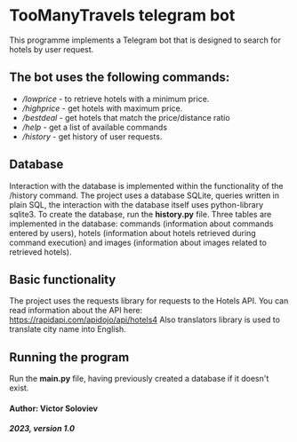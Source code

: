 # **TooManyTravels telegram bot**

This programme implements a Telegram bot that is designed to search for hotels by user request.

## The bot uses the following commands:

* */lowprice* - to retrieve hotels with a minimum price.
* */highprice* - get hotels with maximum price.
* */bestdeal* - get hotels that match the price/distance ratio
* */help* - get a list of available commands
* */history* - get history of user requests.

## Database

Interaction with the database is implemented within the functionality of the /history command. The project uses a database SQLite, queries written in plain SQL, the interaction with the database itself uses python-library sqlite3.
To create the database, run the **history.py** file. Three tables are implemented in the database: commands (information about commands entered by users), hotels (information about hotels retrieved during command execution) and images (information about images related to retrieved hotels).

## Basic functionality

The project uses the requests library for requests to the Hotels API.  You can read information about the API here: https://rapidapi.com/apidojo/api/hotels4
Also translators library is used to translate city name into English.

## Running the program

Run the **main.py** file, having previously created a database if it doesn't exist.

#### Author: Victor Soloviev

##### 2023, version 1.0
